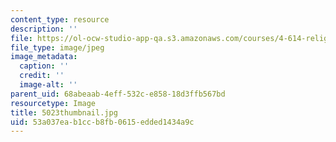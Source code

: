 ```yaml
---
content_type: resource
description: ''
file: https://ol-ocw-studio-app-qa.s3.amazonaws.com/courses/4-614-religious-architecture-and-islamic-cultures-fall-2002/53a037eab1ccb8fb0615edded1434a9c_5023thumbnail.jpg
file_type: image/jpeg
image_metadata:
  caption: ''
  credit: ''
  image-alt: ''
parent_uid: 68abeaab-4eff-532c-e858-18d3ffb567bd
resourcetype: Image
title: 5023thumbnail.jpg
uid: 53a037ea-b1cc-b8fb-0615-edded1434a9c
---
```

